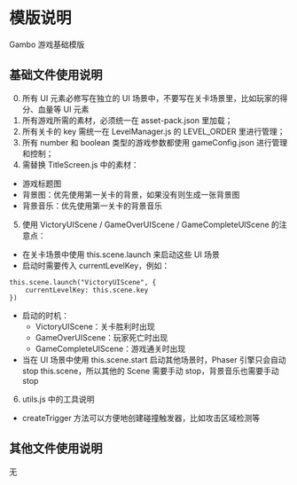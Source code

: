 # 模版说明
Gambo 游戏基础模版

## 基础文件使用说明
0. 所有 UI 元素必修写在独立的 UI 场景中，不要写在关卡场景里，比如玩家的得分、血量等 UI 元素
1. 所有游戏所需的素材，必须统一在 asset-pack.json 里加载；
2. 所有关卡的 key 需统一在 LevelManager.js 的 LEVEL_ORDER 里进行管理；
3. 所有 number 和 boolean 类型的游戏参数都使用 gameConfig.json 进行管理和控制；
4. 需替换 TitleScreen.js 中的素材：
- 游戏标题图
- 背景图：优先使用第一关卡的背景，如果没有则生成一张背景图
- 背景音乐：优先使用第一关卡的背景音乐
5. 使用 VictoryUIScene / GameOverUIScene / GameCompleteUIScene 的注意点：
- 在关卡场景中使用 this.scene.launch 来启动这些 UI 场景
- 启动时需要传入 currentLevelKey，例如：
```
this.scene.launch("VictoryUIScene", { 
    currentLevelKey: this.scene.key
})
```
- 启动的时机：
    - VictoryUIScene：关卡胜利时出现
    - GameOverUIScene：玩家死亡时出现
    - GameCompleteUIScene：游戏通关时出现
- 当在 UI 场景中使用 this.scene.start 启动其他场景时，Phaser 引擎只会自动 stop this.scene，所以其他的 Scene 需要手动 stop，背景音乐也需要手动 stop
6. utils.js 中的工具说明
- createTrigger 方法可以方便地创建碰撞触发器，比如攻击区域检测等

## 其他文件使用说明
无